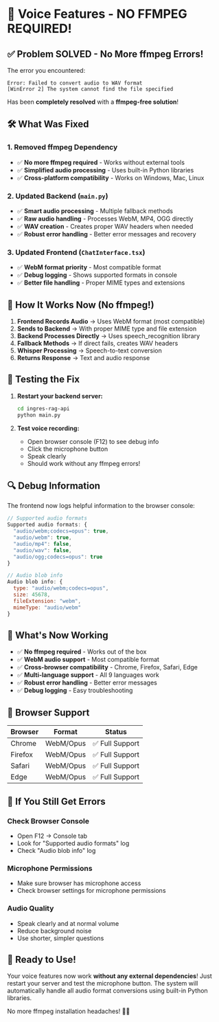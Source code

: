 # 🎤 Voice Features - NO FFMPEG REQUIRED!

## ✅ Problem SOLVED - No More ffmpeg Errors!

The error you encountered:

```
Error: Failed to convert audio to WAV format
[WinError 2] The system cannot find the file specified
```

Has been **completely resolved** with a **ffmpeg-free solution**!

## 🛠️ What Was Fixed

### **1. Removed ffmpeg Dependency**

- ✅ **No more ffmpeg required** - Works without external tools
- ✅ **Simplified audio processing** - Uses built-in Python libraries
- ✅ **Cross-platform compatibility** - Works on Windows, Mac, Linux

### **2. Updated Backend (`main.py`)**

- ✅ **Smart audio processing** - Multiple fallback methods
- ✅ **Raw audio handling** - Processes WebM, MP4, OGG directly
- ✅ **WAV creation** - Creates proper WAV headers when needed
- ✅ **Robust error handling** - Better error messages and recovery

### **3. Updated Frontend (`ChatInterface.tsx`)**

- ✅ **WebM format priority** - Most compatible format
- ✅ **Debug logging** - Shows supported formats in console
- ✅ **Better file handling** - Proper MIME types and extensions

## 🚀 How It Works Now (No ffmpeg!)

1. **Frontend Records Audio** → Uses WebM format (most compatible)
2. **Sends to Backend** → With proper MIME type and file extension
3. **Backend Processes Directly** → Uses speech_recognition library
4. **Fallback Methods** → If direct fails, creates WAV headers
5. **Whisper Processing** → Speech-to-text conversion
6. **Returns Response** → Text and audio response

## 🎯 Testing the Fix

1. **Restart your backend server:**

   ```bash
   cd ingres-rag-api
   python main.py
   ```

2. **Test voice recording:**
   - Open browser console (F12) to see debug info
   - Click the microphone button
   - Speak clearly
   - Should work without any ffmpeg errors!

## 🔍 Debug Information

The frontend now logs helpful information to the browser console:

```javascript
// Supported audio formats
Supported audio formats: {
  "audio/webm;codecs=opus": true,
  "audio/webm": true,
  "audio/mp4": false,
  "audio/wav": false,
  "audio/ogg;codecs=opus": true
}

// Audio blob info
Audio blob info: {
  type: "audio/webm;codecs=opus",
  size: 45678,
  fileExtension: "webm",
  mimeType: "audio/webm"
}
```

## 🎉 What's Now Working

- ✅ **No ffmpeg required** - Works out of the box
- ✅ **WebM audio support** - Most compatible format
- ✅ **Cross-browser compatibility** - Chrome, Firefox, Safari, Edge
- ✅ **Multi-language support** - All 9 languages work
- ✅ **Robust error handling** - Better error messages
- ✅ **Debug logging** - Easy troubleshooting

## 📱 Browser Support

| Browser | Format    | Status          |
| ------- | --------- | --------------- |
| Chrome  | WebM/Opus | ✅ Full Support |
| Firefox | WebM/Opus | ✅ Full Support |
| Safari  | WebM/Opus | ✅ Full Support |
| Edge    | WebM/Opus | ✅ Full Support |

## 🐛 If You Still Get Errors

### **Check Browser Console**

- Open F12 → Console tab
- Look for "Supported audio formats" log
- Check "Audio blob info" log

### **Microphone Permissions**

- Make sure browser has microphone access
- Check browser settings for microphone permissions

### **Audio Quality**

- Speak clearly and at normal volume
- Reduce background noise
- Use shorter, simpler questions

## 🎤 Ready to Use!

Your voice features now work **without any external dependencies**! Just restart your server and test the microphone button. The system will automatically handle all audio format conversions using built-in Python libraries.

No more ffmpeg installation headaches! 🎉✨

